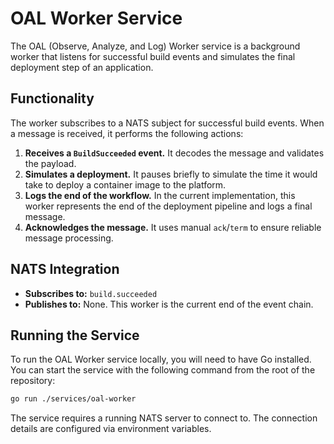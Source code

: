 # OAL Worker Service

The OAL (Observe, Analyze, and Log) Worker service is a background worker that listens for successful build events and simulates the final deployment step of an application.

## Functionality

The worker subscribes to a NATS subject for successful build events. When a message is received, it performs the following actions:

1.  **Receives a `BuildSucceeded` event.** It decodes the message and validates the payload.
2.  **Simulates a deployment.** It pauses briefly to simulate the time it would take to deploy a container image to the platform.
3.  **Logs the end of the workflow.** In the current implementation, this worker represents the end of the deployment pipeline and logs a final message.
4.  **Acknowledges the message.** It uses manual `ack`/`term` to ensure reliable message processing.

## NATS Integration

-   **Subscribes to:** `build.succeeded`
-   **Publishes to:** None. This worker is the current end of the event chain.

## Running the Service

To run the OAL Worker service locally, you will need to have Go installed. You can start the service with the following command from the root of the repository:

```bash
go run ./services/oal-worker
```

The service requires a running NATS server to connect to. The connection details are configured via environment variables.